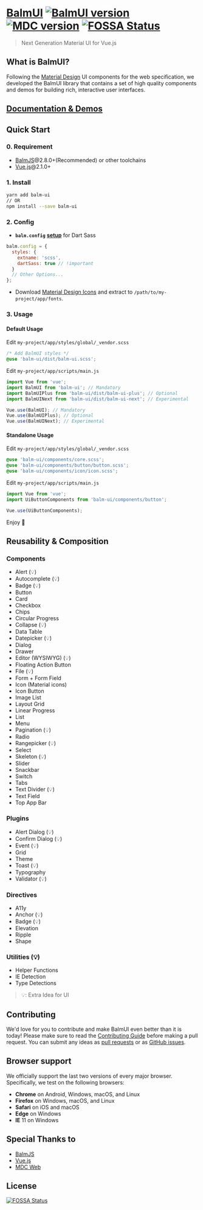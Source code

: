 # [BalmUI](https://material.balmjs.com/) [![BalmUI version][balm-ui-image]][balm-ui-url] [![MDC version][mdc-web-image]][mdc-web-url] [![FOSSA Status][fossa-image]][fossa-url]

> Next Generation Material UI for Vue.js

## What is BalmUI?

Following the [Material Design](https://material.io/components/) UI components for the web specification, we developed the BalmUI library that contains a set of high quality components and demos for building rich, interactive user interfaces.

## [Documentation & Demos](https://material.balmjs.com/)

## Quick Start

### 0. Requirement

- [BalmJS](https://balmjs.com/)@2.8.0+(Recommended) or other toolchains
- [Vue.js](https://vuejs.org/)@2.1.0+

### 1. Install

```sh
yarn add balm-ui
// OR
npm install --save balm-ui
```

### 2. Config

- **`balm.config`** [**setup**](https://balmjs.com/docs/v2/config/styles.html#styles-dartsass) for Dart Sass

```js
balm.config = {
  styles: {
    extname: 'scss',
    dartSass: true // !important
  }
  // Other Options...
};
```

- Download [Material Design Icons](https://material.balmjs.com/material-icons.zip) and extract to `/path/to/my-project/app/fonts`.

### 3. Usage

#### Default Usage

Edit `my-project/app/styles/global/_vendor.scss`

```scss
/* Add BalmUI styles */
@use 'balm-ui/dist/balm-ui.scss';
```

Edit `my-project/app/scripts/main.js`

```js
import Vue from 'vue';
import BalmUI from 'balm-ui'; // Mandatory
import BalmUIPlus from 'balm-ui/dist/balm-ui-plus'; // Optional
import BalmUINext from 'balm-ui/dist/balm-ui-next'; // Experimental

Vue.use(BalmUI); // Mandatory
Vue.use(BalmUIPlus); // Optional
Vue.use(BalmUINext); // Experimental
```

#### Standalone Usage

Edit `my-project/app/styles/global/_vendor.scss`

```scss
@use 'balm-ui/components/core.scss';
@use 'balm-ui/components/button/button.scss';
@use 'balm-ui/components/icon/icon.scss';
```

Edit `my-project/app/scripts/main.js`

```js
import Vue from 'vue';
import UiButtonComponents from 'balm-ui/components/button';

Vue.use(UiButtonComponents);
```

Enjoy 👻

## Reusability & Composition

### Components

- Alert (:bulb:)
- Autocomplete (:bulb:)
- Badge (:bulb:)
- Button
- Card
- Checkbox
- Chips
- Circular Progress
- Collapse (:bulb:)
- Data Table
- Datepicker (:bulb:)
- Dialog
- Drawer
- Editor (WYSIWYG) (:bulb:)
- Floating Action Button
- File (:bulb:)
- Form + Form Field
- Icon (Material icons)
- Icon Button
- Image List
- Layout Grid
- Linear Progress
- List
- Menu
- Pagination (:bulb:)
- Radio
- Rangepicker (:bulb:)
- Select
- Skeleton (:bulb:)
- Slider
- Snackbar
- Switch
- Tabs
- Text Divider (:bulb:)
- Text Field
- Top App Bar

### Plugins

- Alert Dialog (:bulb:)
- Confirm Dialog (:bulb:)
- Event (:bulb:)
- Grid
- Theme
- Toast (:bulb:)
- Typography
- Validator (:bulb:)

### Directives

- A11y
- Anchor (:bulb:)
- Badge (:bulb:)
- Elevation
- Ripple
- Shape

### Utilities (:bulb:)

- Helper Functions
- IE Detection
- Type Detections

> :bulb:: Extra Idea for UI

## Contributing

We'd love for you to contribute and make BalmUI even better than it is today! Please make sure to read the [Contributing Guide](CONTRIBUTING.md) before making a pull request. You can submit any ideas as [pull requests](https://github.com/balmjs/balm-ui/pulls) or as [GitHub issues](https://github.com/balmjs/balm-ui/issues).

## Browser support

We officially support the last two versions of every major browser. Specifically, we test on the following browsers:

- **Chrome** on Android, Windows, macOS, and Linux
- **Firefox** on Windows, macOS, and Linux
- **Safari** on iOS and macOS
- **Edge** on Windows
- **IE** 11 on Windows

## Special Thanks to

- [BalmJS](https://balmjs.com/)
- [Vue.js](https://vuejs.org/)
- [MDC Web](https://material.io/components/)

[balm-ui-image]: https://badge.fury.io/js/balm-ui.svg
[balm-ui-url]: https://www.npmjs.com/package/balm-ui
[mdc-web-image]: https://img.shields.io/badge/mdc--web-6.0.0-blue.svg
[mdc-web-url]: https://www.npmjs.com/package/material-components-web
[fossa-image]: https://app.fossa.io/api/projects/git%2Bgithub.com%2Fbalmjs%2Fbalm-ui.svg?type=shield
[fossa-url]: https://app.fossa.io/projects/git%2Bgithub.com%2Fbalmjs%2Fbalm-ui?ref=badge_shield

## License

[![FOSSA Status](https://app.fossa.io/api/projects/git%2Bgithub.com%2Fbalmjs%2Fbalm-ui.svg?type=large)](https://app.fossa.io/projects/git%2Bgithub.com%2Fbalmjs%2Fbalm-ui?ref=badge_large)
